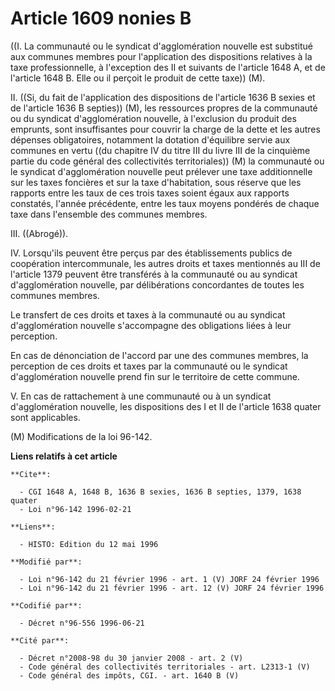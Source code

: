 # Article 1609 nonies B

((I. La communauté ou le syndicat d'agglomération nouvelle est substitué aux communes membres pour l'application des
dispositions relatives à la taxe professionnelle, à l'exception des II et suivants de l'article 1648 A, et de l'article 1648
B. Elle ou il perçoit le produit de cette taxe)) (M).

II. ((Si, du fait de l'application des dispositions de l'article 1636 B sexies et de l'article 1636 B septies)) (M), les
ressources propres de la communauté ou du syndicat d'agglomération nouvelle, à l'exclusion du produit des emprunts, sont
insuffisantes pour couvrir la charge de la dette et les autres dépenses obligatoires, notamment la dotation d'équilibre
servie aux communes en vertu ((du chapitre IV du titre III du livre III de la cinquième partie du code général des
collectivités territoriales)) (M) la communauté ou le syndicat d'agglomération nouvelle peut prélever une taxe additionnelle
sur les taxes foncières et sur la taxe d'habitation, sous réserve que les rapports entre les taux de ces trois taxes soient
égaux aux rapports constatés, l'année précédente, entre les taux moyens pondérés de chaque taxe dans l'ensemble des communes
membres.

III. ((Abrogé)).

IV. Lorsqu'ils peuvent être perçus par des établissements publics de coopération intercommunale, les autres droits et taxes
mentionnés au III de l'article 1379 peuvent être transférés à la communauté ou au syndicat d'agglomération nouvelle, par
délibérations concordantes de toutes les communes membres.

Le transfert de ces droits et taxes à la communauté ou au syndicat d'agglomération nouvelle s'accompagne des obligations
liées à leur perception.

En cas de dénonciation de l'accord par une des communes membres, la perception de ces droits et taxes par la communauté ou le
syndicat d'agglomération nouvelle prend fin sur le territoire de cette commune.

V. En cas de rattachement à une communauté ou à un syndicat d'agglomération nouvelle, les dispositions des I et II de
l'article 1638 quater sont applicables.

(M) Modifications de la loi 96-142.

**Liens relatifs à cet article**

	**Cite**:

	  - CGI 1648 A, 1648 B, 1636 B sexies, 1636 B septies, 1379, 1638 quater
	  - Loi n°96-142 1996-02-21

	**Liens**:

	  - HISTO: Edition du 12 mai 1996

	**Modifié par**:

	  - Loi n°96-142 du 21 février 1996 - art. 1 (V) JORF 24 février 1996
	  - Loi n°96-142 du 21 février 1996 - art. 12 (V) JORF 24 février 1996

	**Codifié par**:

	  - Décret n°96-556 1996-06-21

	**Cité par**:

	  - Décret n°2008-98 du 30 janvier 2008 - art. 2 (V)
	  - Code général des collectivités territoriales - art. L2313-1 (V)
	  - Code général des impôts, CGI. - art. 1640 B (V)
